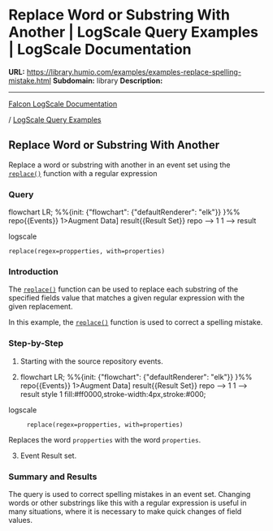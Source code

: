 # Replace Word or Substring With Another | LogScale Query Examples | LogScale Documentation

**URL:** https://library.humio.com/examples/examples-replace-spelling-mistake.html
**Subdomain:** library
**Description:** 

---

[Falcon LogScale Documentation](https://library.humio.com)

/ [LogScale Query Examples](examples.html)

## Replace Word or Substring With Another

Replace a word or substring with another in an event set using the [`replace()`](https://library.humio.com/data-analysis/functions-replace.html) function with a regular expression 

### Query

flowchart LR; %%{init: {"flowchart": {"defaultRenderer": "elk"}} }%% repo{{Events}} 1>Augment Data] result{{Result Set}} repo --> 1 1 --> result

logscale
    
    
    replace(regex=propperties, with=properties)

### Introduction

The [`replace()`](https://library.humio.com/data-analysis/functions-replace.html) function can be used to replace each substring of the specified fields value that matches a given regular expression with the given replacement. 

In this example, the [`replace()`](https://library.humio.com/data-analysis/functions-replace.html) function is used to correct a spelling mistake. 

### Step-by-Step

  1. Starting with the source repository events.

  2. flowchart LR; %%{init: {"flowchart": {"defaultRenderer": "elk"}} }%% repo{{Events}} 1>Augment Data] result{{Result Set}} repo --> 1 1 --> result style 1 fill:#ff0000,stroke-width:4px,stroke:#000;

logscale
         
         replace(regex=propperties, with=properties)

Replaces the word `propperties` with the word `properties`. 

  3. Event Result set.




### Summary and Results

The query is used to correct spelling mistakes in an event set. Changing words or other substrings like this with a regular expression is useful in many situations, where it is necessary to make quick changes of field values.
